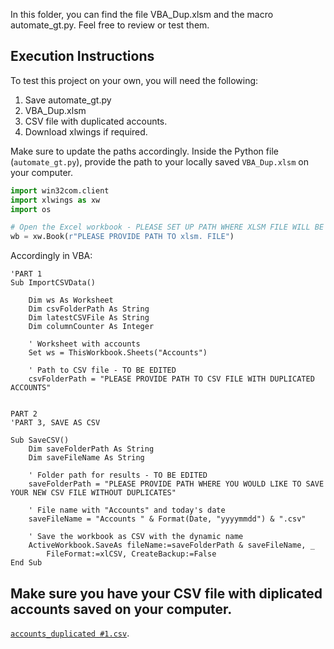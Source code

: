 In this folder, you can find the file VBA_Dup.xlsm and the macro automate_gt.py. Feel free to review or test them.

## Execution Instructions

To test this project on your own, you will need the following:

1. Save automate_gt.py
2. VBA_Dup.xlsm
3. CSV file with duplicated accounts.
4. Download xlwings if required. 

Make sure to update the paths accordingly. Inside the Python file (`automate_gt.py`), provide the path to your locally saved `VBA_Dup.xlsm` on your computer.

```python
import win32com.client
import xlwings as xw
import os

# Open the Excel workbook - PLEASE SET UP PATH WHERE XLSM FILE WILL BE SAVED 
wb = xw.Book(r"PLEASE PROVIDE PATH TO xlsm. FILE")
```

Accordingly in VBA:


```vba
'PART 1
Sub ImportCSVData()

    Dim ws As Worksheet
    Dim csvFolderPath As String
    Dim latestCSVFile As String
    Dim columnCounter As Integer

    ' Worksheet with accounts
    Set ws = ThisWorkbook.Sheets("Accounts")

    ' Path to CSV file - TO BE EDITED
    csvFolderPath = "PLEASE PROVIDE PATH TO CSV FILE WITH DUPLICATED ACCOUNTS"


PART 2
'PART 3, SAVE AS CSV

Sub SaveCSV()
    Dim saveFolderPath As String
    Dim saveFileName As String

    ' Folder path for results - TO BE EDITED
    saveFolderPath = "PLEASE PROVIDE PATH WHERE YOU WOULD LIKE TO SAVE YOUR NEW CSV FILE WITHOUT DUPLICATES"

    ' File name with "Accounts" and today's date
    saveFileName = "Accounts " & Format(Date, "yyyymmdd") & ".csv"

    ' Save the workbook as CSV with the dynamic name
    ActiveWorkbook.SaveAs fileName:=saveFolderPath & saveFileName, _
        FileFormat:=xlCSV, CreateBackup:=False
End Sub
```

## Make sure you have your CSV file with diplicated accounts saved on your computer.

[`accounts_duplicated #1.csv`](CSV%20with%20duplicated%20accounts/accounts_duplicated%20%231.csv).
